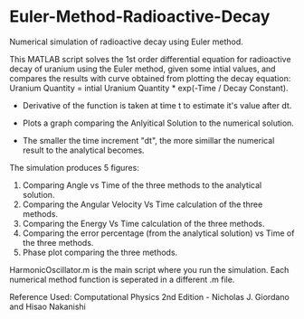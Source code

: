 # Euler-Method-Radioactive-Decay
Numerical simulation of radioactive decay using Euler method.

This MATLAB script solves the 1st order differential equation for radioactive decay of uranium using the Euler method, given some intial values, and compares the results with curve obtained from plotting the decay equation:
Uranium Quantity = intial Uranium Quantity * exp(-Time / Decay Constant).

- Derivative of the function is taken at time t to estimate it's value after dt.

- Plots a graph comparing the Anlyitical Solution to the numerical solution.

- The smaller the time increment "dt", the more simillar the numerical result to the analytical becomes.


The simulation produces 5 figures:
 1. Comparing Angle vs Time of the three methods to the analytical solution.
 2. Comparing the Angular Velocity Vs Time calculation of the three methods.
 3. Comparing the Energy Vs Time calculation of the three methods.
 4. Comparing the error percentage (from the analytical solution) vs Time of the three methods.
 5. Phase plot comparing the three methods.

HarmonicOscillator.m is the main script where you run the simulation. Each numerical method function is seperated in a different .m file.

Reference Used: Computational Physics 2nd Edition - Nicholas J. Giordano and Hisao Nakanishi
